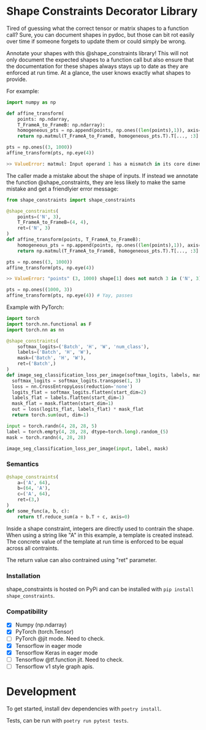 # Shape Constraints Decorator Library

Tired of guessing what the correct tensor or matrix shapes to a function call?
Sure, you can document shapes in pydoc, but those can bit rot easily over time if someone forgets to update them or could simply be wrong.

Annotate your shapes with this @shape_constraints library! This will not only document the expected shapes to a function call but also ensure that the documentation for these shapes always stays up to date as they are enforced at run time. At a glance, the user knows exactly what shapes to provide.

For example:

```python
import numpy as np

def affine_transform(
    points: np.ndarray,
    T_FrameA_to_FrameB: np.ndarray):
    homogeneous_pts = np.append(points, np.ones((len(points),1)), axis=-1)
    return np.matmul(T_FrameA_to_FrameB, homogeneous_pts.T).T[..., :3]

pts = np.ones((3, 1000))
affine_transform(pts, np.eye(4))

>> ValueError: matmul: Input operand 1 has a mismatch in its core dimension 0, with gufunc signature (n?,k),(k,m?)->(n?,m?) (size 1001 is different from 4)
```

The caller made a mistake about the shape of inputs. If instead we annotate the function @shape_constraints, they are less likely to make the same mistake and get a friendlyier error message:

```python
from shape_constraints import shape_constraints

@shape_constraints(
    points=('N', 3),
    T_FrameA_to_FrameB=(4, 4),
    ret=('N', 3)
)
def affine_transform(points, T_FrameA_to_FrameB):
    homogeneous_pts = np.append(points, np.ones((len(points),1)), axis=-1)
    return np.matmul(T_FrameA_to_FrameB, homogeneous_pts.T).T[..., :3]

pts = np.ones((3, 1000))
affine_transform(pts, np.eye(4))

>> ValueError: "points" (3, 1000) shape[1] does not match 3 in ('N', 3)

pts = np.ones((1000, 3))
affine_transform(pts, np.eye(4)) # Yay, passes
```

Example with PyTorch:

```python
import torch
import torch.nn.functional as F
import torch.nn as nn

@shape_constraints(
    softmax_logits=('Batch', 'H', 'W', 'num_class'),
    labels=('Batch', 'H', 'W'),
    mask=('Batch', 'H', 'W'),
    ret=('Batch',)
)
def image_seg_classification_loss_per_image(softmax_logits, labels, mask):
  softmax_logits = softmax_logits.transpose(1, 3)
  loss = nn.CrossEntropyLoss(reduction='none')
  logits_flat = softmax_logits.flatten(start_dim=2)
  labels_flat = labels.flatten(start_dim=1)
  mask_flat = mask.flatten(start_dim=1)
  out = loss(logits_flat, labels_flat) * mask_flat
  return torch.sum(out, dim=1)

input = torch.randn(4, 28, 28, 5)
label = torch.empty(4, 28, 28, dtype=torch.long).random_(5)
mask = torch.randn(4, 28, 28)

image_seg_classification_loss_per_image(input, label, mask)
``` 

### Semantics

```python
@shape_constraints(
    a=('A', 64),
    b=(64, 'A'),
    c=('A', 64),
    ret=(3,)
)
def some_func(a, b, c):
    return tf.reduce_sum(a + b.T + c, axis=0)
```

Inside a shape constraint, integers are directly used to contrain the shape. When using a string like "A" in this example, a template is created instead.  The concrete value of the template at run time is enforced to be equal across all contraints.

The return value can also contrained using "ret" parameter.

### Installation

shape_constraints is hosted on PyPi and can be installed with `pip install shape_constraints`.

### Compatibility

- [x] Numpy (np.ndarray)
- [x] PyTorch (torch.Tensor)
- [ ] PyTorch @jit mode. Need to check.
- [x] Tensorflow in eager mode
- [x] Tensorflow Keras in eager mode
- [ ] Tensorflow @tf.function jit. Need to check.
- [ ] Tensorflow v1 style graph apis.

# Development

To get started, install dev dependencies with `poetry install`.

Tests, can be run with `poetry run pytest tests`.